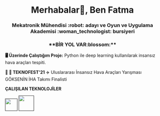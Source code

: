 <h1 align="center">Merhabalar👋, Ben Fatma</h1>
<h3 align="center">Mekatronik Mühendisi :robot: adayı ve Oyun ve Uygulama Akademisi :woman_technologist: bursiyeri </h3>
<h3 align="center">**BİR YOL VAR:blossom:**</h3>

 **:desktop_computer: Üzerinde Çalıştığım Proje:** Python ile deep learning kullanılarak insansız hava araçları tespiti.
 
 
 **:rocket: :whale2: TEKNOFEST'21** :airplane: Uluslararası İnsansız Hava Araçları Yarışması GÖKSENİN İHA Takımı Finalisti

 
 **ÇALIŞILAN TEKNOLOJİLER**
 
<code><a href="" target="_blank"><img height="40" src="https://www.vectorlogo.zone/logos/python/python-official.svg"></a></code>
<code><a href="" target="_blank"><img height="50" src="https://www.vectorlogo.zone/logos/linux/linux-ar21.svg"></a></code>


